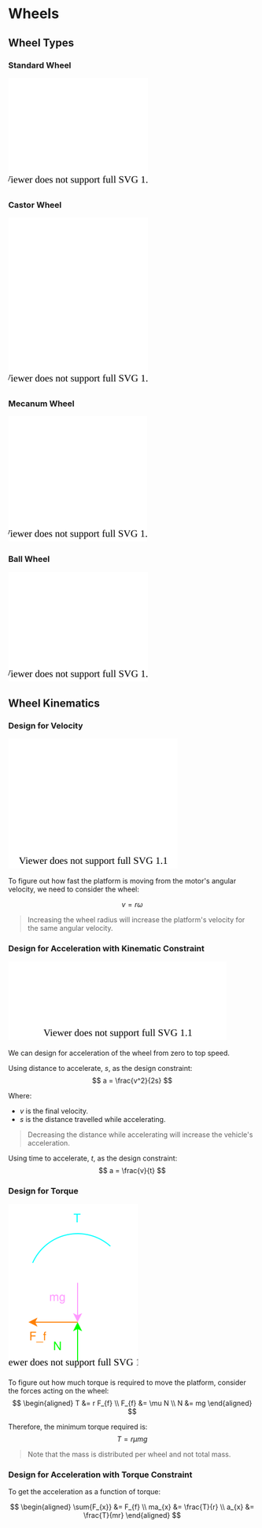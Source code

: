 # Wheels

## Wheel Types

### Standard Wheel

![standard-wheel](standard-wheel.drawio.svg)

### Castor Wheel

![castor-wheel](castor-wheel.drawio.svg)

### Mecanum Wheel

![mecanum-wheel](mecanum-wheel.drawio.svg)

### Ball Wheel

![ball-wheel](ball-wheel.drawio.svg)

## Wheel Kinematics

### Design for Velocity

![wheel-kinematic-body-diagram](wheel-kinematic-body-diagram.drawio.svg)

To figure out how fast the platform is moving from the motor's angular velocity, we need to consider the wheel:

$$
v = r\omega
$$

> Increasing the wheel radius will increase the platform's velocity for the same angular velocity.

### Design for Acceleration with Kinematic Constraint

![acceleration](acceleration.drawio.svg)

We can design for acceleration of the wheel from zero to top speed.

Using distance to accelerate, $s$, as the design constraint:
$$
a = \frac{v^2}{2s}
$$

Where:
- $v$ is the final velocity.
- $s$ is the distance travelled while accelerating.

> Decreasing the distance while accelerating will increase the vehicle's acceleration.

Using time to accelerate, $t$, as the design constraint:
$$
a = \frac{v}{t}
$$

### Design for Torque

![wheel-free-body-diagram](wheel-free-body-diagram.drawio.svg)

To figure out how much torque is required to move the platform, consider the forces acting on the wheel:
$$
\begin{aligned}
T &= r F_{f} \\
F_{f} &= \mu N \\
N &= mg
\end{aligned}
$$

Therefore, the minimum torque required is:
$$
T = r\mu mg
$$

> Note that the mass is distributed per wheel and not total mass.

### Design for Acceleration with Torque Constraint

To get the acceleration as a function of torque:

$$
\begin{aligned}
\sum{F_{x}} &= F_{f} \\
ma_{x} &= \frac{T}{r} \\
a_{x} &= \frac{T}{mr}
\end{aligned}
$$
